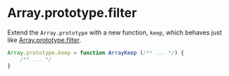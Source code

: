 # Array.prototype.filter

Extend the `Array.prototype` with a new function, `keep`, which behaves just like [Array.prototype.filter](https://developer.mozilla.org/en-US/docs/Web/JavaScript/Reference/Global_Objects/Array/filter).

```javascript
Array.prototype.keep = function ArrayKeep (/** ... */) {
    /** ... */
}
```